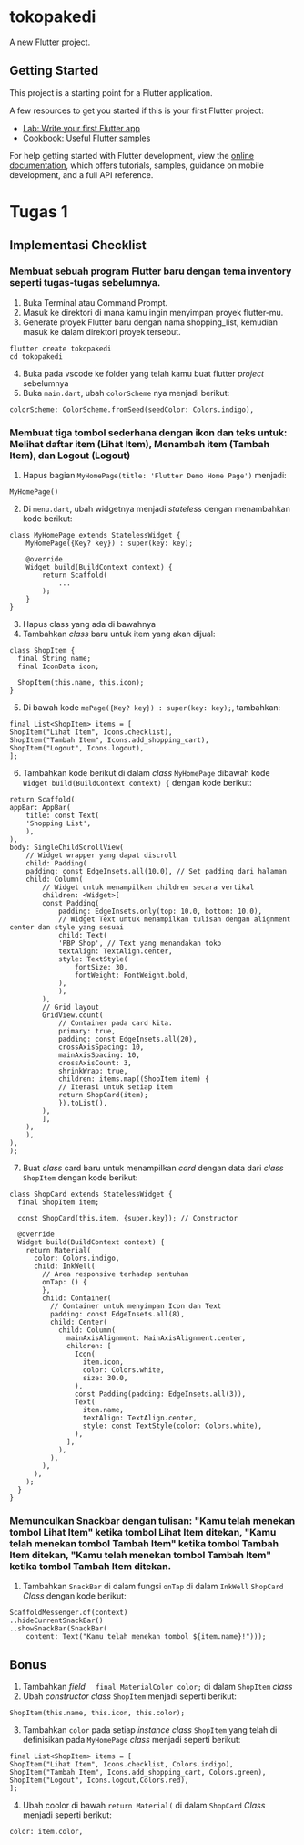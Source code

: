 # tokopakedi

A new Flutter project.

## Getting Started

This project is a starting point for a Flutter application.

A few resources to get you started if this is your first Flutter project:

- [Lab: Write your first Flutter app](https://docs.flutter.dev/get-started/codelab)
- [Cookbook: Useful Flutter samples](https://docs.flutter.dev/cookbook)

For help getting started with Flutter development, view the
[online documentation](https://docs.flutter.dev/), which offers tutorials,
samples, guidance on mobile development, and a full API reference.

# Tugas 1

## Implementasi Checklist
### Membuat sebuah program Flutter baru dengan tema inventory seperti tugas-tugas sebelumnya.
1. Buka Terminal atau Command Prompt.
2. Masuk ke direktori di mana kamu ingin menyimpan proyek flutter-mu.
3. Generate proyek Flutter baru dengan nama shopping_list, kemudian masuk ke dalam direktori proyek tersebut.
```
flutter create tokopakedi
cd tokopakedi
```
4. Buka pada vscode ke folder yang telah kamu buat flutter _project_ sebelumnya
5. Buka `main.dart`, ubah `colorScheme` nya menjadi berikut:
```
colorScheme: ColorScheme.fromSeed(seedColor: Colors.indigo),
```



### Membuat tiga tombol sederhana dengan ikon dan teks untuk: Melihat daftar item (Lihat Item),  Menambah item (Tambah Item), dan  Logout (Logout)
1. Hapus bagian `MyHomePage(title: 'Flutter Demo Home Page')` menjadi:
```
MyHomePage()
```
2. Di `menu.dart`, ubah widgetnya menjadi _stateless_ dengan menambahkan kode berikut:
```
class MyHomePage extends StatelessWidget {
    MyHomePage({Key? key}) : super(key: key);

    @override
    Widget build(BuildContext context) {
        return Scaffold(
            ...
        );
    }
}
```
3. Hapus class yang ada di bawahnya
4. Tambahkan _class_ baru untuk item yang akan dijual:
```
class ShopItem {
  final String name;
  final IconData icon;

  ShopItem(this.name, this.icon);
}
```
5. Di bawah kode `mePage({Key? key}) : super(key: key);`, tambahkan:
```
final List<ShopItem> items = [
ShopItem("Lihat Item", Icons.checklist),
ShopItem("Tambah Item", Icons.add_shopping_cart),
ShopItem("Logout", Icons.logout),
];
```
6. Tambahkan kode berikut di dalam _class_ `MyHomePage` dibawah kode `Widget build(BuildContext context) {` dengan kode berikut:
```
return Scaffold(
appBar: AppBar(
    title: const Text(
    'Shopping List',
    ),
),
body: SingleChildScrollView(
    // Widget wrapper yang dapat discroll
    child: Padding(
    padding: const EdgeInsets.all(10.0), // Set padding dari halaman
    child: Column(
        // Widget untuk menampilkan children secara vertikal
        children: <Widget>[
        const Padding(
            padding: EdgeInsets.only(top: 10.0, bottom: 10.0),
            // Widget Text untuk menampilkan tulisan dengan alignment center dan style yang sesuai
            child: Text(
            'PBP Shop', // Text yang menandakan toko
            textAlign: TextAlign.center,
            style: TextStyle(
                fontSize: 30,
                fontWeight: FontWeight.bold,
            ),
            ),
        ),
        // Grid layout
        GridView.count(
            // Container pada card kita.
            primary: true,
            padding: const EdgeInsets.all(20),
            crossAxisSpacing: 10,
            mainAxisSpacing: 10,
            crossAxisCount: 3,
            shrinkWrap: true,
            children: items.map((ShopItem item) {
            // Iterasi untuk setiap item
            return ShopCard(item);
            }).toList(),
        ),
        ],
    ),
    ),
),
);
```
7. Buat _class_ card baru untuk menampilkan _card_ dengan data dari _class_ `ShopItem` dengan kode berikut:
```
class ShopCard extends StatelessWidget {
  final ShopItem item;

  const ShopCard(this.item, {super.key}); // Constructor

  @override
  Widget build(BuildContext context) {
    return Material(
      color: Colors.indigo,
      child: InkWell(
        // Area responsive terhadap sentuhan
        onTap: () {
        },
        child: Container(
          // Container untuk menyimpan Icon dan Text
          padding: const EdgeInsets.all(8),
          child: Center(
            child: Column(
              mainAxisAlignment: MainAxisAlignment.center,
              children: [
                Icon(
                  item.icon,
                  color: Colors.white,
                  size: 30.0,
                ),
                const Padding(padding: EdgeInsets.all(3)),
                Text(
                  item.name,
                  textAlign: TextAlign.center,
                  style: const TextStyle(color: Colors.white),
                ),
              ],
            ),
          ),
        ),
      ),
    );
  }
}
```

### Memunculkan Snackbar dengan tulisan: "Kamu telah menekan tombol Lihat Item" ketika tombol Lihat Item ditekan,  "Kamu telah menekan tombol Tambah Item" ketika tombol Tambah Item ditekan,  "Kamu telah menekan tombol Tambah Item" ketika tombol Tambah Item ditekan.
1. Tambahkan `SnackBar` di dalam fungsi `onTap` di dalam `InkWell` `ShopCard` _Class_ dengan kode berikut:
```
ScaffoldMessenger.of(context)
..hideCurrentSnackBar()
..showSnackBar(SnackBar(
    content: Text("Kamu telah menekan tombol ${item.name}!")));
```

## Bonus
1. Tambahkan _field_ `  final MaterialColor color;` di dalam `ShopItem` _class_
2. Ubah _constructor_ _class_ `ShopItem` menjadi seperti berikut:
```
ShopItem(this.name, this.icon, this.color);
```
3. Tambahkan `color` pada setiap _instance class_ `ShopItem` yang telah di definisikan pada `MyHomePage` _class_ menjadi seperti berikut:
```
final List<ShopItem> items = [
ShopItem("Lihat Item", Icons.checklist, Colors.indigo),
ShopItem("Tambah Item", Icons.add_shopping_cart, Colors.green),
ShopItem("Logout", Icons.logout,Colors.red),
];
```
4. Ubah coolor di bawah `return Material(` di dalam `ShopCard` _Class_ menjadi seperti berikut:
```
color: item.color,
```
